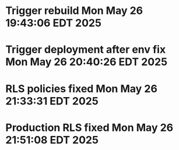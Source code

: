 # Trigger rebuild Mon May 26 19:43:06 EDT 2025
# Trigger deployment after env fix Mon May 26 20:40:26 EDT 2025
# RLS policies fixed Mon May 26 21:33:31 EDT 2025
# Production RLS fixed Mon May 26 21:51:08 EDT 2025
